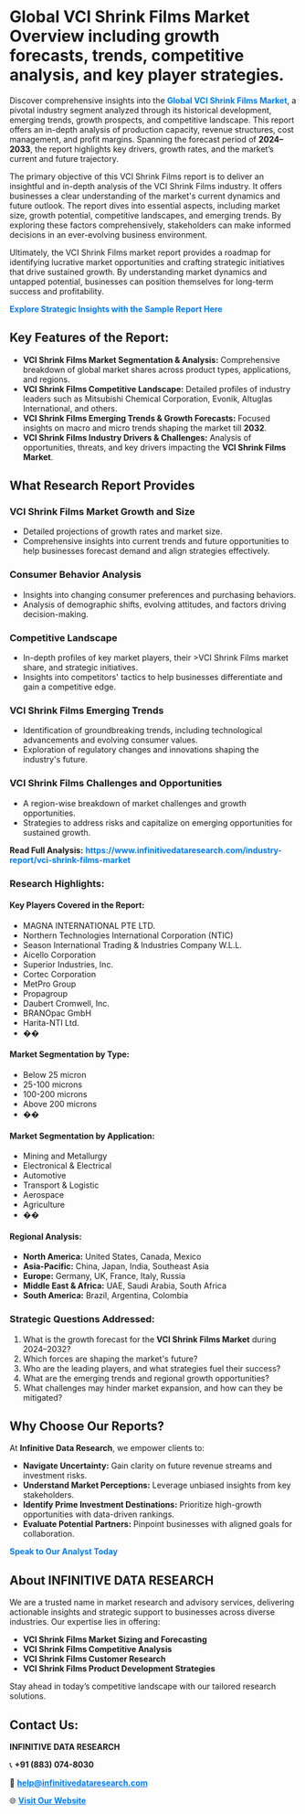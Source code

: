 <h1>Global VCI Shrink Films Market Overview including growth forecasts, trends, competitive analysis, and key player strategies.</h1>
<p>
Discover comprehensive insights into the 
<a href="https://www.infinitivedataresearch.com/industry-report/vci-shrink-films-market" rel="dofollow" style="color: #007BFF; text-decoration: none;"><strong>Global VCI Shrink Films Market</strong></a>, a pivotal industry segment analyzed through its historical development, emerging trends, growth prospects, and competitive landscape. This report offers an in-depth analysis of production capacity, revenue structures, cost management, and profit margins. Spanning the forecast period of <strong>2024–2033</strong>, the report highlights key drivers, growth rates, and the market’s current and future trajectory.
</p>
<p>
The primary objective of this VCI Shrink Films report is to deliver an insightful and in-depth analysis of the VCI Shrink Films industry. It offers businesses a clear understanding of the market's current dynamics and future outlook. The report dives into essential aspects, including market size, growth potential, competitive landscapes, and emerging trends. By exploring these factors comprehensively, stakeholders can make informed decisions in an ever-evolving business environment.
</p>
<p>
Ultimately, the VCI Shrink Films market report provides a roadmap for identifying lucrative market opportunities and crafting strategic initiatives that drive sustained growth. By understanding market dynamics and untapped potential, businesses can position themselves for long-term success and profitability.
</p>
<p>
<a href="https://www.infinitivedataresearch.com/request-sample/reportId=109066" style="color: #007BFF; text-decoration: none;"><strong>Explore Strategic Insights with the Sample Report Here</strong></a>
</p>

<h2>Key Features of the Report:</h2>
<ul>
<li><strong>VCI Shrink Films Market Segmentation & Analysis:</strong> Comprehensive breakdown of global market shares across product types, applications, and regions.</li>
<li><strong>VCI Shrink Films Competitive Landscape:</strong> Detailed profiles of industry leaders such as Mitsubishi Chemical Corporation, Evonik, Altuglas International, and others.</li>
<li><strong>VCI Shrink Films Emerging Trends & Growth Forecasts:</strong> Focused insights on macro and micro trends shaping the market till <strong>2032</strong>.</li>
<li><strong>VCI Shrink Films Industry Drivers & Challenges:</strong> Analysis of opportunities, threats, and key drivers impacting the <strong>VCI Shrink Films Market</strong>.</li>
</ul>

<h2>What Research Report Provides</h2>
<h3>VCI Shrink Films Market Growth and Size</h3>
<ul>
<li>Detailed projections of growth rates and market size.</li>
<li>Comprehensive insights into current trends and future opportunities to help businesses forecast demand and align strategies effectively.</li>
</ul>

<h3>Consumer Behavior Analysis</h3>
<ul>
<li>Insights into changing consumer preferences and purchasing behaviors.</li>
<li>Analysis of demographic shifts, evolving attitudes, and factors driving decision-making.</li>
</ul>

<h3>Competitive Landscape</h3>
<ul>
<li>In-depth profiles of key market players, their >VCI Shrink Films market share, and strategic initiatives.</li>
<li>Insights into competitors' tactics to help businesses differentiate and gain a competitive edge.</li>
</ul>

<h3>VCI Shrink Films Emerging Trends</h3>
<ul>
<li>Identification of groundbreaking trends, including technological advancements and evolving consumer values.</li>
<li>Exploration of regulatory changes and innovations shaping the industry's future.</li>
</ul>

<h3>VCI Shrink Films Challenges and Opportunities</h3>
<ul>
<li>A region-wise breakdown of market challenges and growth opportunities.</li>
<li>Strategies to address risks and capitalize on emerging opportunities for sustained growth.</li>
</ul>
<p><strong>Read Full Analysis:</strong> <a href="https://www.infinitivedataresearch.com/industry-report/vci-shrink-films-market" rel="dofollow" style="color: #007BFF; text-decoration: none;"><strong>https://www.infinitivedataresearch.com/industry-report/vci-shrink-films-market</strong></a></p>
<h3>Research Highlights:</h3>
<h4>Key Players Covered in the Report:</h4>
<ul><li>MAGNA INTERNATIONAL PTE LTD.</li><li>Northern Technologies International Corporation (NTIC)</li><li>Season International Trading &amp; Industries Company W.L.L.</li><li>Aicello Corporation</li><li>Superior Industries, Inc.</li><li>Cortec Corporation</li><li>MetPro Group</li><li>Propagroup</li><li>Daubert Cromwell, Inc.</li><li>BRANOpac GmbH</li><li>Harita-NTI Ltd.</li><li>��</li></ul>
<h4>Market Segmentation by Type:</h4>
<ul><li>Below 25 micron</li><li>25-100 microns</li><li>100-200 microns</li><li>Above 200 microns</li><li>��</li></ul>
<h4>Market Segmentation by Application:</h4>
<ul><li>Mining and Metallurgy</li><li>Electronical &amp; Electrical</li><li>Automotive</li><li>Transport &amp; Logistic</li><li>Aerospace</li><li>Agriculture</li><li>��</li></ul>

<h4>Regional Analysis:</h4>
<ul>
<li><strong>North America:</strong> United States, Canada, Mexico</li>
<li><strong>Asia-Pacific:</strong> China, Japan, India, Southeast Asia</li>
<li><strong>Europe:</strong> Germany, UK, France, Italy, Russia</li>
<li><strong>Middle East & Africa:</strong> UAE, Saudi Arabia, South Africa</li>
<li><strong>South America:</strong> Brazil, Argentina, Colombia</li>
</ul>

<h3>Strategic Questions Addressed:</h3>
<ol>
<li>What is the growth forecast for the <strong>VCI Shrink Films Market</strong> during 2024–2032?</li>
<li>Which forces are shaping the market's future?</li>
<li>Who are the leading players, and what strategies fuel their success?</li>
<li>What are the emerging trends and regional growth opportunities?</li>
<li>What challenges may hinder market expansion, and how can they be mitigated?</li>
</ol>

<h2>Why Choose Our Reports?</h2>
<p>At <strong>Infinitive Data Research</strong>, we empower clients to:</p>
<ul>
<li><strong>Navigate Uncertainty:</strong> Gain clarity on future revenue streams and investment risks.</li>
<li><strong>Understand Market Perceptions:</strong> Leverage unbiased insights from key stakeholders.</li>
<li><strong>Identify Prime Investment Destinations:</strong> Prioritize high-growth opportunities with data-driven rankings.</li>
<li><strong>Evaluate Potential Partners:</strong> Pinpoint businesses with aligned goals for collaboration.</li>
</ul>
<p><a href="https://www.infinitivedataresearch.com/industry-report/vci-shrink-films-market" rel="dofollow" style="color: #007BFF; text-decoration: none;"><strong>Speak to Our Analyst Today</strong></a></p>

<h2>About INFINITIVE DATA RESEARCH</h2>
<p>We are a trusted name in market research and advisory services, delivering actionable insights and strategic support to businesses across diverse industries. Our expertise lies in offering:</p>
<ul>
<li><strong>VCI Shrink Films Market Sizing and Forecasting</strong></li>
<li><strong>VCI Shrink Films Competitive Analysis</strong></li>
<li><strong>VCI Shrink Films Customer Research</strong></li>
<li><strong>VCI Shrink Films Product Development Strategies</strong></li>
</ul>
<p>Stay ahead in today’s competitive landscape with our tailored research solutions.</p>

<h2>Contact Us:</h2>
<p><strong>INFINITIVE DATA RESEARCH</strong></p>
<p>📞 <strong>+91 (883) 074-8030</strong></p>
<p>📧 <strong><a href="mailto:help@infinitivedataresearch.com" style="color: #007BFF;">help@infinitivedataresearch.com</a></strong></p>
<p>🌐 <strong><a href="https://www.infinitivedataresearch.com" rel="dofollow" style="color: #007BFF;">Visit Our Website</a></strong></p>